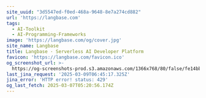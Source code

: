 ```yaml
---
site_uuid: "3d5547ed-f0ed-468a-9648-8e7a274cd882"
url: 'https://langbase.com'
tags:
  - AI-Toolkit
  - AI-Programming-Frameworks
image: 'https://langbase.com/og/cover.jpg'
site_name: Langbase
title: Langbase · Serverless AI Developer Platform
favicon: 'https://langbase.com/favicon.ico'
og_screenshot_url: >-
  https://og-screenshots-prod.s3.amazonaws.com/1366x768/80/false/fe14bb705f97b14477cd66fc6a02fde2f5cb810a3cb390fade9c3dcedf7232bf.jpeg
last_jina_request: '2025-03-09T06:45:17.325Z'
jina_error: 'HTTP error! status: 429'
og_last_fetch: 2025-03-07T05:20:56.174Z
---
```


